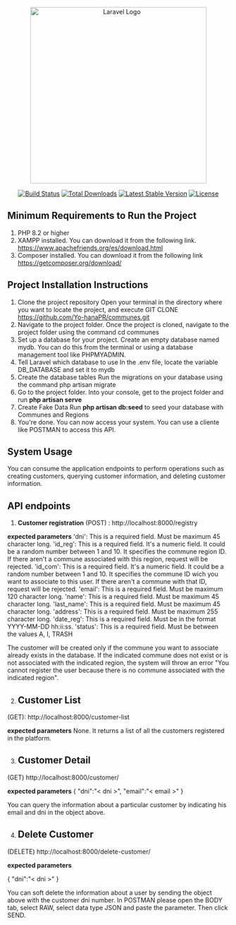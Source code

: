 <p align="center"><a href="https://laravel.com" target="_blank"><img src="https://raw.githubusercontent.com/laravel/art/master/logo-lockup/5%20SVG/2%20CMYK/1%20Full%20Color/laravel-logolockup-cmyk-red.svg" width="400" alt="Laravel Logo"></a></p>

<p align="center">
<a href="https://github.com/laravel/framework/actions"><img src="https://github.com/laravel/framework/workflows/tests/badge.svg" alt="Build Status"></a>
<a href="https://packagist.org/packages/laravel/framework"><img src="https://img.shields.io/packagist/dt/laravel/framework" alt="Total Downloads"></a>
<a href="https://packagist.org/packages/laravel/framework"><img src="https://img.shields.io/packagist/v/laravel/framework" alt="Latest Stable Version"></a>
<a href="https://packagist.org/packages/laravel/framework"><img src="https://img.shields.io/packagist/l/laravel/framework" alt="License"></a>
</p>

## Minimum Requirements to Run the Project
1. PHP 8.2 or higher
2. XAMPP installed. You can download it from the following link. https://www.apachefriends.org/es/download.html
3. Composer installed. You can download it from the following link https://getcomposer.org/download/


## Project Installation Instructions
1. Clone the project repository
Open your terminal in the directory where you want to locate the project, and execute GIT CLONE https://github.com/Yo-hanaPR/communes.git
2. Navigate to the project folder.
Once the project is cloned, navigate to the project folder using the command cd communes
3. Set up a database for your project. Create an empty database named mydb. You can do this from the terminal or using a database management tool like PHPMYADMIN.
4. Tell Laravel which database to use
In the .env file, locate the variable
DB_DATABASE and set it to mydb
5. Create the database tables
Run the migrations on your database using the command php artisan migrate
6. Go to the project folder.
Into your console, get to the project folder and run **php artisan serve**
8. Create Fake Data
Run **php artisan db:seed** to seed your database with Communes and Regions
7. You're done. You can now access your system.
You can use a cliente like POSTMAN to access this API.



## System Usage
You can consume the application endpoints to perform operations such as creating customers, querying customer information, and deleting customer information.

## API endpoints

1. **Customer registration** 
(POST) : http://localhost:8000/registry

**expected parameters**
 'dni': This is a required field. Must be maximum 45 character long. 
 'id_reg':  This is a required field. It's a numeric field. It could be a random number between 1 and 10. It specifies the commune region ID. If there aren't a commune associated with this region, request will be rejected.
 'id_com': This is a required field. It's a numeric field. It could be a random number between 1 and 10. It specifies the commune ID wich you want to associate to this user. If there aren't a commune with that ID, request will be rejected.
 'email': This is a required field. Must be maximum 120 character long.
 'name': This is a required field. Must be maximum 45 character long.
 'last_name': This is a required field. Must be maximum 45 character long.
 'address': This is a required field. Must be maximum 255 character long.
 'date_reg': This is a required field. Must be in the format YYYY-MM-DD hh:ii:ss.
 'status': This is a required field. Must be between the values A, I, TRASH


The customer will be created only if the commune you want to associate already exists in the database. If the indicated commune does not exist or is not associated with the indicated region, the system will throw an error "You cannot register the user because there is no commune associated with the indicated region".


2. ## Customer List

(GET): http://localhost:8000/customer-list


**expected parameters**
None. It returns a list of all the customers registered in the platform.

3. ## Customer Detail
(GET) http://localhost:8000/customer/

**expected parameters**
{
    "dni":"< dni >",
    "email":"< email >"
}

You can query the information about a particular customer by indicating his email and dni in the object above.


4. ## Delete Customer
(DELETE) http://localhost:8000/delete-customer/

**expected parameters**

{
    "dni":"< dni >"
}

You can soft delete the information about a user by sending the object above with the customer dni number.
In POSTMAN please open the BODY tab, select RAW, select data type JSON and paste the parameter. Then click SEND. 
